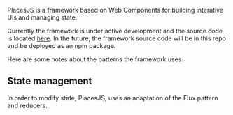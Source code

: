 

PlacesJS is a framework based on Web Components for building interative UIs and managing state. 

Currently the framework is under active development and the source code is located [here](https://github.com/free-gather/DMVBoardGames/tree/main/src/framework). In the future, the framework source code will be in this repo and be deployed as an
npm package.

Here are some notes about the patterns the framework uses.

## State management

In order to modify state, PlacesJS, uses an adaptation of the Flux pattern and reducers.
